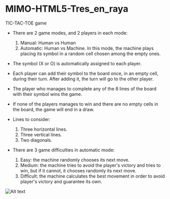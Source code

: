 # MIMO-HTML5-Tres_en_raya

TIC-TAC-TOE game

- There are 2 game modes, and 2 players in each mode:
	1. Manual: Human vs Human
	2. Automatic: Human vs Machine. In this mode, the machine plays placing its symbol in a random cell chosen among the empty ones.

- The symbol (X or O) is automatically assigned to each player.

- Each player can add their symbol to the board once, in an empty cell, during their turn. After adding it, the turn will go to the other player.

- The player who manages to complete any of the 8 lines of the board with their symbol wins the game.

- If none of the players manages to win and there are no empty cells in the board, the game will end in a draw.

- Lines to consider:
	1. Three horizontal lines.
	2. Three vertical lines.
	3. Two diagonals.

- There are 3 game difficulties in automatic mode:
	1. Easy: the machine randomly chooses its next move.
	2. Medium: the machine tries to avoid the player's victory and tries to win, but if it cannot, it chooses randomly its next move.
	2. Difficult: the machine calculates the best movement in order to avoid player's victory and guarantee its own.

![Alt text](C:\Usuarios\Sergio\Escritorio\image.png "Title")